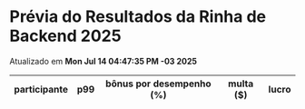 # Prévia do Resultados da Rinha de Backend 2025
Atualizado em **Mon Jul 14 04:47:35 PM -03 2025**


| participante | p99 | bônus por desempenho (%) | multa ($) | lucro |
| -- | -- | -- | -- | -- |
